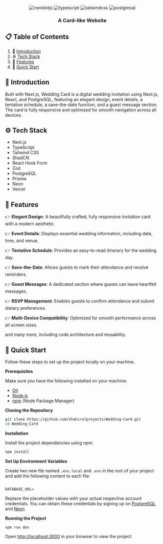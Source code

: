 <div align="center">
  
  
  <div>
    <img src="https://img.shields.io/badge/-Next_JS-black?style=for-the-badge&logoColor=white&logo=nextdotjs&color=000000" alt="nextdotjs" />
    <img src="https://img.shields.io/badge/-TypeScript-black?style=for-the-badge&logoColor=white&logo=typescript&color=3178C6" alt="typescript" />
    <img src="https://img.shields.io/badge/-Tailwind_CSS-black?style=for-the-badge&logoColor=white&logo=tailwindcss&color=06B6D4" alt="tailwindcss" />
    <img src="https://img.shields.io/badge/PostgreSQL-316192?style=for-the-badge&logo=postgresql&logoColor=white" alt="postgresql" />
  
  </div>

  <h3 align="center">A Card-like Website</h3>

  
</div>

## 📋 <a name="table">Table of Contents</a>

1. 🤖 [Introduction](#introduction)
2. ⚙️ [Tech Stack](#tech-stack)
3. 🔋 [Features](#features)
4. 🤸 [Quick Start](#quick-start)


## <a name="introduction">🤖 Introduction</a>

Built with Next.js, Wedding Card is a digital wedding invitation using Next.js, React, and PostgreSQL, featuring an elegant design, event details, a tentative schedule, a save-the-date function, and a guest message section. The card is fully responsive and optimized for smooth navigation across all devices.

## <a name="tech-stack">⚙️ Tech Stack</a>

- Next.js
- TypeScript
- Tailwind CSS
- ShadCN
- React Hook Form
- Zod
- PostgreSQL
- Prisma
- Neon
- Vercel


## <a name="features">🔋 Features</a>


👉 **Elegant Design**: A beautifully crafted, fully responsive invitation card with a modern aesthetic.

👉 **Event Details**: Displays essential wedding information, including date, time, and venue.

👉 **Tentative Schedule**: Provides an easy-to-read itinerary for the wedding day.

👉 **Save-the-Date**: Allows guests to mark their attendance and receive reminders.

👉 **Guest Messages**: A dedicated section where guests can leave heartfelt messages.

👉 **RSVP Management**: Enables guests to confirm attendance and submit dietary preferences.

👉 **Multi-Device Compatibility**: Optimized for smooth performance across all screen sizes.

and many more, including code architecture and reusability. 

## <a name="quick-start">🤸 Quick Start</a>

Follow these steps to set up the project locally on your machine.

**Prerequisites**

Make sure you have the following installed on your machine:

- [Git](https://git-scm.com/)
- [Node.js](https://nodejs.org/en)
- [npm](https://www.npmjs.com/) (Node Package Manager)

**Cloning the Repository**

```bash
git clone https://github.com/shahirulprojects/Wedding-Card.git
cd Wedding-Card
```

**Installation**

Install the project dependencies using npm:

```bash
npm install
```

**Set Up Environment Variables**

Create two new file named `.env.local` and `.env` in the root of your project and add the following content to each file:

```env.local

DATABASE_URL=

```

Replace the placeholder values with your actual respective account credentials. You can obtain these credentials by signing up on [PostgreSQL](https://www.postgresql.org/) and [Neon](https://neon.tech/)

**Running the Project**

```bash
npm run dev
```

Open [http://localhost:3000](http://localhost:3000) in your browser to view the project.


